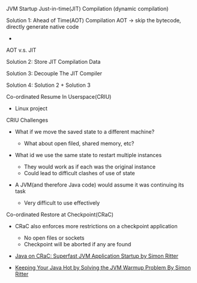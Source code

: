 JVM Startup
Just-in-time(JIT) Compilation (dynamic compilation)

Solution 1: Ahead of Time(AOT) Compilation
AOT -> skip the bytecode, directly generate native code

*

AOT v.s. JIT

Solution 2: Store JIT Compilation Data

Solution 3: Decouple The JIT Compiler

Solution 4: Solution 2 + Solution 3

Co-ordinated Resume In Userspace(CRIU)

* Linux project

CRIU Challenges

* What if we move the saved state to a different machine?
  * What about open filed, shared memory, etc?
* What id we use the same state to restart multiple instances
  * They would work as if each was the original instance
  * Could lead to difficult clashes of use of state

* A JVM(and therefore Java code) would assume it was continuing its task
  * Very difficult to use effectively

Co-ordinated Restore at Checkpoint(CRaC)

* CRaC also enforces more restrictions on a checkpoint application
  * No open files or sockets
  * Checkpoint will be aborted if any are found


* [Java on CRaC: Superfast JVM Application Startup by Simon Ritter](https://youtu.be/bWmuqh6wHgE?si=SqLB_BXXa6uGAlbP)
* [Keeping Your Java Hot by Solving the JVM Warmup Problem By Simon Ritter](https://youtu.be/g6Y6F-UfYTI?si=QHSFuvfYvFxW1jvx)

